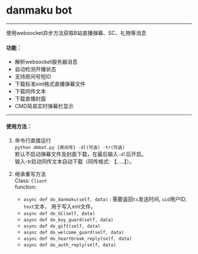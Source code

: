 # danmaku bot

---

使用websocket异步方法获取B站直播弹幕、SC、礼物等消息

#### 功能：

- 解析websocket服务器消息
- 自动检测开播状态
- 支持房间号短ID
- 下载标准xml格式直播弹幕文件
- 下载同传文本
- 下载直播封面
- CMD简易实时弹幕栏显示

---

#### 使用方法：

1. 命令行直接运行  
`python dmbot.py {房间号} -dl(可选) -tr(可选)`  
默认不启动弹幕文件及封面下载，在最后输入`-dl`后开启。  
输入-tr启动同传文本自动下载（同传格式: 【.....】）。

2. 继承重写方法  
Class: `Client`  
function: 
    - `async def do_danmaku(self, data)` : 需要返回`ts`发送时间, `uid`用户ID, `text`文本， 用于写入xml文件。
    - `async def do_SC(self, data)`
    - `async def do_buy_guard(self, data)`
    - `async def do_gift(self, data)`
    - `async def do_welcome_guard(self, data)`
    - `async def do_heartbreak_reply(self, data)`
    - `async def do_auth_reply(self, data)`